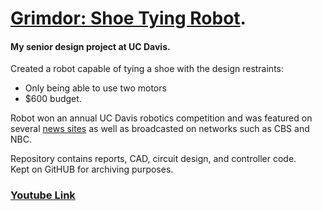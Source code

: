 # [Grimdor: Shoe Tying Robot](https://asjchoi.wixsite.com/portfolio/shoe-tying-robot).
#### My senior design project at UC Davis.</br>
Created a robot capable of tying a shoe with the design restraints:
- Only being able to use two motors
- $600 budget. </br>

Robot won an annual UC Davis robotics competition and was featured on several [news sites](https://github.com/QuantuMope/grimdor-shoe-tying-robot/blob/master/shoe-tying-robot-press.txt) as well as broadcasted on networks such as CBS and NBC. </br>

Repository contains reports, CAD, circuit design, and controller code. </br>
Kept on GitHUB for archiving purposes.

### [Youtube Link](https://www.youtube.com/watch?v=erNi07dH5pw)
